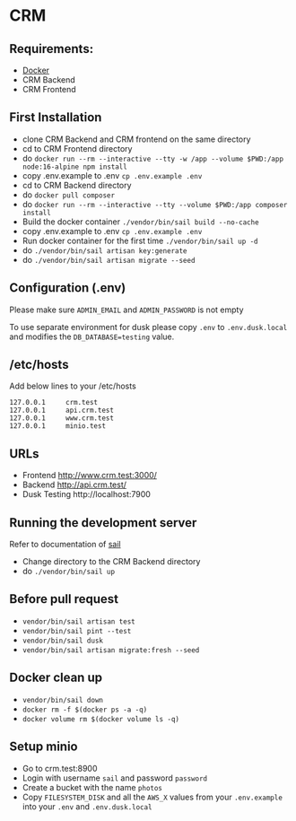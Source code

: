 # CRM

## Requirements:
 - [Docker](https://www.docker.com/) 
 - CRM Backend
 - CRM Frontend

## First Installation
- clone CRM Backend and CRM frontend on the same directory
- cd to CRM Frontend directory
- do `docker run --rm --interactive --tty -w /app --volume $PWD:/app node:16-alpine npm install`
- copy .env.example to .env `cp .env.example .env`
- cd to CRM Backend directory
- do `docker pull composer` 
- do `docker run --rm --interactive --tty --volume $PWD:/app composer install`
- Build the docker container `./vendor/bin/sail build --no-cache`
- copy .env.example to .env `cp .env.example .env`
- Run docker container for the first time `./vendor/bin/sail up -d`
- do `./vendor/bin/sail artisan key:generate`
- do `./vendor/bin/sail artisan migrate --seed`

## Configuration (.env)
Please make sure `ADMIN_EMAIL` and `ADMIN_PASSWORD` is not empty

To use separate environment for dusk please copy `.env` to `.env.dusk.local` and modifies the `DB_DATABASE=testing` value.

## /etc/hosts
Add below lines to your /etc/hosts
```
127.0.0.1     crm.test
127.0.0.1     api.crm.test
127.0.0.1     www.crm.test
127.0.0.1     minio.test
```

## URLs
- Frontend http://www.crm.test:3000/
- Backend http://api.crm.test/
- Dusk Testing http://localhost:7900

## Running the development server
Refer to documentation of [sail](https://laravel.com/docs/9.x/sail)

- Change directory to the CRM Backend directory
- do `./vendor/bin/sail up`

## Before pull request
- `vendor/bin/sail artisan test`
- `vendor/bin/sail pint --test`
- `vendor/bin/sail dusk`
- `vendor/bin/sail artisan migrate:fresh --seed`

## Docker clean up
- `vendor/bin/sail down`
- `docker rm -f $(docker ps -a -q)`
- `docker volume rm $(docker volume ls -q)`

## Setup minio
- Go to crm.test:8900
- Login with username `sail` and password `password`
- Create a bucket with the name `photos`
- Copy `FILESYSTEM_DISK` and all the `AWS_X` values from your `.env.example` into your `.env` and `.env.dusk.local`